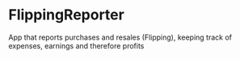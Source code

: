# FlippingReporter
App that reports purchases and resales (Flipping), keeping track of expenses, earnings and therefore profits

